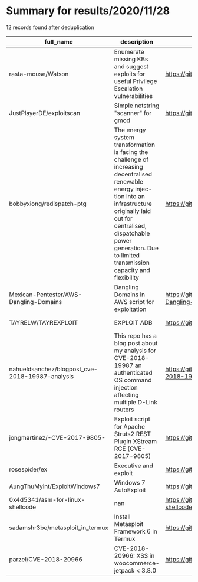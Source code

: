 
# Summary for results/2020/11/28
    
12 records found after deduplication

| full_name | description | html_url | matched_list | matched_count | pushed_at | size | stargazers_count | language | forks_count | vul_ids |
|-------------------------------------------------|------------------------------------------------------------------------------------------------------------------------------------------------------------------------------------------------------------------------------------------------------------------|--------------------------------------------------------------------|----------------------------------|-----------------|---------------------------|--------|--------------------|------------|---------------|--------------------|
| rasta-mouse/Watson | Enumerate missing KBs and suggest exploits for useful Privilege Escalation vulnerabilities | https://github.com/rasta-mouse/Watson | ['exploit'] | 1 | 2020-11-28 07:35:51+00:00 | 221 | 1143 | C# | 195 | [] |
| JustPlayerDE/exploitscan | Simple netstring "scanner" for gmod | https://github.com/JustPlayerDE/exploitscan | ['exploit'] | 1 | 2020-11-28 08:23:41+00:00 | 65 | 2 | Lua | 0 | [] |
| bobbyxiong/redispatch-ptg | The energy system transformation is facing the challenge of increasing decentralised renewable energy injec-tion into an infrastructure originally laid out for centralised, dispatchable power generation. Due to limited transmission capacity and flexibility | https://github.com/bobbyxiong/redispatch-ptg | ['exploit'] | 1 | 2020-11-28 19:16:33+00:00 | 32125 | 0 | Julia | 0 | [] |
| Mexican-Pentester/AWS-Dangling-Domains | Dangling Domains in AWS script for exploitation | https://github.com/Mexican-Pentester/AWS-Dangling-Domains | ['exploit'] | 1 | 2020-11-28 07:32:18+00:00 | 33 | 3 | Shell | 1 | [] |
| TAYRELW/TAYREXPLOIT | EXPLOIT ADB | https://github.com/TAYRELW/TAYREXPLOIT | ['exploit'] | 1 | 2020-11-28 19:23:10+00:00 | 12 | 0 | Python | 0 | [] |
| nahueldsanchez/blogpost_cve-2018-19987-analysis | This repo has a blog post about my analysis for CVE-2018-19987 an authenticated OS command injection affecting multiple D-Link routers | https://github.com/nahueldsanchez/blogpost_cve-2018-19987-analysis | ['command injection', 'cve-2'] | 2 | 2020-11-28 02:32:02+00:00 | 16 | 2 | nan | 1 | ['CVE-2018-19987'] |
| jongmartinez/-CVE-2017-9805- | Exploit script for Apache Struts2 REST Plugin XStream RCE (‎CVE-2017-9805) | https://github.com/jongmartinez/-CVE-2017-9805- | ['cve-2', 'exploit', 'rce'] | 3 | 2020-11-28 00:34:44+00:00 | 3 | 0 | Python | 0 | ['CVE-2017-9805'] |
| rosespider/ex | Executive and exploit | https://github.com/rosespider/ex | ['exploit'] | 1 | 2020-11-28 07:56:52+00:00 | 0 | 0 | | 0 | [] |
| AungThuMyint/ExploitWindows7 | Windows 7 AutoExploit | https://github.com/AungThuMyint/ExploitWindows7 | ['exploit'] | 1 | 2020-11-28 10:27:09+00:00 | 3445 | 0 | Python | 0 | [] |
| 0x4d5341/asm-for-linux-shellcode | nan | https://github.com/0x4d5341/asm-for-linux-shellcode | ['shellcode'] | 1 | 2020-11-28 11:06:00+00:00 | 2 | 0 | Assembly | 0 | [] |
| sadamshr3be/metasploit_in_termux | Install Metasploit Framework 6 in Termux | https://github.com/sadamshr3be/metasploit_in_termux | ['metasploit module OR payload'] | 1 | 2020-11-28 11:33:37+00:00 | 3 | 6 | Shell | 1 | [] |
| parzel/CVE-2018-20966 | CVE-2018-20966: XSS in woocommerce-jetpack < 3.8.0 | https://github.com/parzel/CVE-2018-20966 | ['cve-2'] | 1 | 2020-11-28 19:09:13+00:00 | 1 | 0 | Dockerfile | 0 | ['CVE-2018-20966'] |
